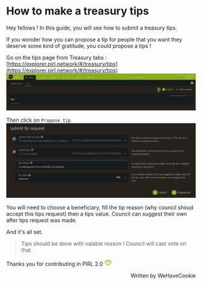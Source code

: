# How to make a treasury tips 

Hey fellows ! In this guide, you will see how to submit a treasury tips.

If you wonder how you can propose a tip for people that you want they deserve some kind of gratitude, you could propose a tips ! 

Go on the tips page from Treasury tabs : [https://explorer.pirl.network/#/treasury/tips](https://explorer.pirl.network/#/treasury/tips)
![tips](media/tips.png)

Then click on `Propose tip`
![tipsRequest](media/tipsRequest.png)

You will need to choose a beneficiary, fill the tip reason (why council shoud accept this tips request) then a tips value. Council can suggest their own after tips request was made.

And it's all set.

> Tips should be done with valable reason ! Council will cast vote on that

Thanks you for contributing in PIRL 2.0 <img src="../media/PirlHeart.png" width="20"/>

<p align=right> Written by WeHaveCookie </p>
